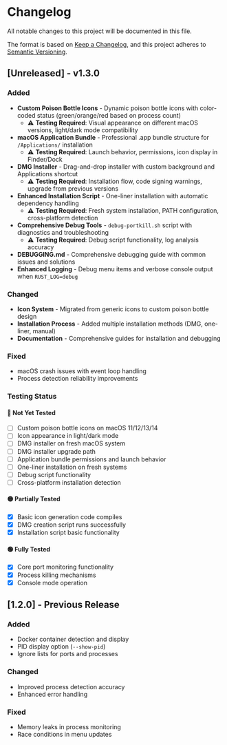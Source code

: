 # Changelog

All notable changes to this project will be documented in this file.

The format is based on [Keep a Changelog](https://keepachangelog.com/en/1.0.0/),
and this project adheres to [Semantic Versioning](https://semver.org/spec/v2.0.0.html).

## [Unreleased] - v1.3.0

### Added
- **Custom Poison Bottle Icons** - Dynamic poison bottle icons with color-coded status (green/orange/red based on process count)
  - ⚠️ **Testing Required**: Visual appearance on different macOS versions, light/dark mode compatibility
- **macOS Application Bundle** - Professional .app bundle structure for `/Applications/` installation
  - ⚠️ **Testing Required**: Launch behavior, permissions, icon display in Finder/Dock
- **DMG Installer** - Drag-and-drop installer with custom background and Applications shortcut
  - ⚠️ **Testing Required**: Installation flow, code signing warnings, upgrade from previous versions
- **Enhanced Installation Script** - One-liner installation with automatic dependency handling
  - ⚠️ **Testing Required**: Fresh system installation, PATH configuration, cross-platform detection
- **Comprehensive Debug Tools** - `debug-portkill.sh` script with diagnostics and troubleshooting
  - ⚠️ **Testing Required**: Debug script functionality, log analysis accuracy
- **DEBUGGING.md** - Comprehensive debugging guide with common issues and solutions
- **Enhanced Logging** - Debug menu items and verbose console output when `RUST_LOG=debug`

### Changed
- **Icon System** - Migrated from generic icons to custom poison bottle design
- **Installation Process** - Added multiple installation methods (DMG, one-liner, manual)
- **Documentation** - Comprehensive guides for installation and debugging

### Fixed
- macOS crash issues with event loop handling
- Process detection reliability improvements

### Testing Status

#### 🔴 **Not Yet Tested**
- [ ] Custom poison bottle icons on macOS 11/12/13/14
- [ ] Icon appearance in light/dark mode
- [ ] DMG installer on fresh macOS system
- [ ] DMG installer upgrade path
- [ ] Application bundle permissions and launch behavior
- [ ] One-liner installation on fresh systems
- [ ] Debug script functionality
- [ ] Cross-platform installation detection

#### 🟡 **Partially Tested**
- [x] Basic icon generation code compiles
- [x] DMG creation script runs successfully
- [x] Installation script basic functionality

#### 🟢 **Fully Tested**
- [x] Core port monitoring functionality
- [x] Process killing mechanisms
- [x] Console mode operation

## [1.2.0] - Previous Release

### Added
- Docker container detection and display
- PID display option (`--show-pid`)
- Ignore lists for ports and processes

### Changed
- Improved process detection accuracy
- Enhanced error handling

### Fixed
- Memory leaks in process monitoring
- Race conditions in menu updates
